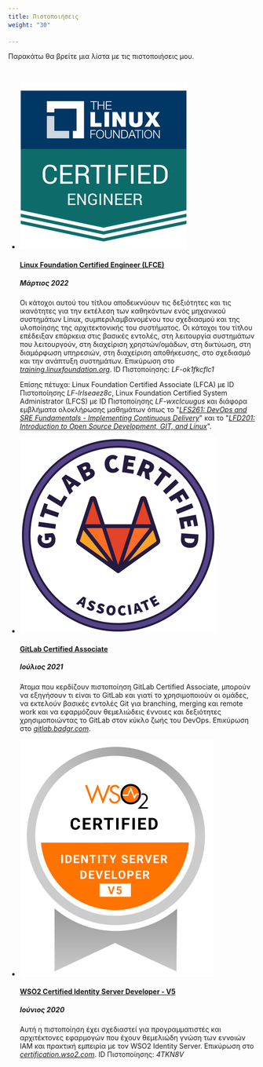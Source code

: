 ```yaml
---
title: Πιστοποιήσεις
weight: "30"

---
```

Παρακάτω θα βρείτε μια λίστα με τις πιστοποιήσεις μου.

<br>

<ul class="timeline">

  <li class="timeline-inverted">
    <a href="https://www.credly.com/users/christos-karamolegkos/badges" target="_blank"><img class="timeline-image lazy" src="/img/LFCE.png" alt="Linux Foundation Certified Engineer BADGE"></a>
    <div class="timeline-panel markdown">
      <div class="timeline-heading">
        <h4><a href="https://www.credly.com/users/christos-karamolegkos/badges" target="_blank">Linux Foundation Certified Engineer (LFCE)</a></h4>
      </div>
      <div class="timeline-body">
        <h5>Μάρτιος 2022</h5>
        <p>Οι κάτοχοι αυτού του τίτλου αποδεικνύουν τις δεξιότητες και τις ικανότητες για την εκτέλεση των καθηκόντων ενός μηχανικού συστημάτων Linux, συμπεριλαμβανομένου του σχεδιασμού και της υλοποίησης της αρχιτεκτονικής του συστήματος. Οι κάτοχοι του τίτλου επέδειξαν επάρκεια στις βασικές εντολές, στη λειτουργία συστημάτων που λειτουργούν, στη διαχείριση χρηστών/ομάδων, στη δικτύωση, στη διαμόρφωση υπηρεσιών, στη διαχείριση αποθήκευσης, στο σχεδιασμό και την ανάπτυξη συστημάτων. Επικύρωση στο <a href="https://training.linuxfoundation.org/certification/verify-linux-certifications"><i>training.linuxfoundation.org</i></a>. ID Πιστοποίησης: <i>LF-ok1fkcflc1</i></p>
		<p>Επίσης πέτυχα: Linux Foundation Certified Associate (LFCA) με ID Πιστοποίησης <i>LF-lrlseaez8c</i>, Linux Foundation Certified System Administrator (LFCS) με ID Πιστοποίησης <i>LF-wxclcuugus</i> και διάφορα εμβλήματα ολοκλήρωσης μαθημάτων όπως το "<a href="https://www.credly.com/badges/19ff66ca-2e10-4e1b-90a9-1c1ac6132878"><i>LFS261: DevOps and SRE Fundamentals - Implementing Continuous Delivery</i></a>" και το "<a href="https://www.credly.com/badges/1fc7edfc-227e-4e93-ac46-297ab05c27db"><i>LFD201: Introduction to Open Source Development, GIT, and Linux</i></a>".</p>
      </div>
    </div>
  </li>

  <li class="timeline-inverted">
    <a href="https://about.gitlab.com/services/education/gitlab-certified-associate/" target="_blank"><img class="timeline-image lazy" src="/img/GitLab-Certified-Associate-2021-07-09.png" alt="GitLab Certified Associate BADGE"></a>
    <div class="timeline-panel markdown">
      <div class="timeline-heading">
        <h4><a href="https://about.gitlab.com/services/education/gitlab-certified-associate/" target="_blank">GitLab Certified Associate</a></h4>
      </div>
      <div class="timeline-body">
        <h5>Ιούλιος 2021</h5>
        <p>Άτομα που κερδίζουν πιστοποίηση GitLab Certified Associate, μπορούν να εξηγήσουν τι είναι το GitLab και γιατί το χρησιμοποιούν οι ομάδες, να εκτελούν βασικές εντολές Git για branching, merging και remote work και να εφαρμόζουν θεμελιώδεις έννοιες και δεξιότητες χρησιμοποιώντας το GitLab στον κύκλο ζωής του DevOps.  Επικύρωση στο <a href="https://gitlab.badgr.com/public/assertions/Hw6j8Th9SyKNj8ehsQkqAw"><i>gitlab.badgr.com</i></a>.</p>
      </div>
    </div>
  </li>

  <li class="timeline-inverted">
    <a href="https://wso2.com/training/certification/certified-identity-server-developer" target="_blank"><img class="timeline-image lazy" src="/img/wso2-certified-identity-server-developer-logo-v5.svg" alt="WSO2 BADGE"></a>
    <div class="timeline-panel markdown">
      <div class="timeline-heading">
        <h4><a href="https://wso2.com/training/certification/certified-identity-server-developer" target="_blank">WSO2 Certified Identity Server Developer - V5</a></h4>
      </div>
      <div class="timeline-body">
        <h5>Ιούνιος 2020</h5>
        <p>Αυτή η πιστοποίηση έχει σχεδιαστεί για προγραμματιστές και αρχιτέκτονες εφαρμογών που έχουν θεμελιώδη γνώση των εννοιών IAM και πρακτική εμπειρία με τον WSO2 Ιdentity Server. Επικύρωση στο <a href="https://certification.wso2.com"><i>certification.wso2.com</i></a>. ID Πιστοποίησης: <i>4TKN8V</i></p>
      </div>
    </div>
  </li>

</ul>
